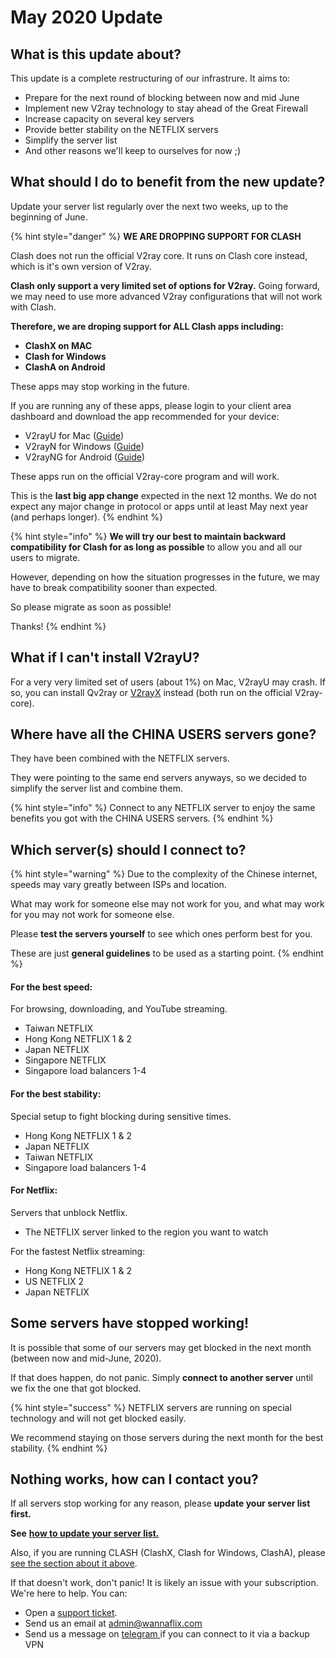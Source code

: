 # May 2020 Update

## What is this update about?

This update is a complete restructuring of our infrastrure. It aims to:

* Prepare for the next round of blocking between now and mid June
* Implement new V2ray technology to stay ahead of the Great Firewall
* Increase capacity on several key servers
* Provide better stability on the NETFLIX servers
* Simplify the server list
* And other reasons we'll keep to ourselves for now ;)

## What should I do to benefit from the new update?

Update your server list regularly over the next two weeks, up to the beginning of June.

{% hint style="danger" %}
**WE ARE DROPPING SUPPORT FOR CLASH**&#x20;

Clash does not run the official V2ray core. It runs on Clash core instead, which is it's own version of V2ray.&#x20;

**Clash only support a very limited set of options for V2ray.** Going forward, we may need to use more advanced V2ray configurations that will not work with Clash.&#x20;

**Therefore, we are droping support for ALL Clash apps including:**

* **ClashX on MAC**
* **Clash for Windows**
* **ClashA on Android**

These apps may stop working in the future.&#x20;

If you are running any of these apps, please login to your client area dashboard and download the app recommended for your device:

* V2rayU for Mac ([Guide](../installation-guides/mac-os/v2rayu.md))
* V2rayN for Windows ([Guide](../windows/v2ray-shadowsocks/v2rayn-recommended.md))
* V2rayNG for Android ([Guide](../android/v2ray-shadowsocks/v2rayng-recommended.md))

These apps run on the official V2ray-core program and will work.

This is the **last big app change** expected in the next 12 months. We do not expect any major change in protocol or apps until at least May next year (and perhaps longer).
{% endhint %}

{% hint style="info" %}
**We will try our best to maintain backward compatibility for Clash for as long as possible** to allow you and all our users to migrate.

However, depending on how the situation progresses in the future, we may have to break compatibility sooner than expected.

So please migrate as soon as possible!

Thanks!
{% endhint %}

## What if I can't install V2rayU?

For a very very limited set of users (about 1%) on Mac, V2rayU may crash. If so, you can install Qv2ray or [V2rayX](https://github.com/Cenmrev/V2RayX) instead (both run on the official V2ray-core).

## Where have all the CHINA USERS servers gone?

They have been combined with the NETFLIX servers.

They were pointing to the same end servers anyways, so we decided to simplify the server list and combine them.

{% hint style="info" %}
Connect to any NETFLIX server to enjoy the same benefits you got with the CHINA USERS servers.
{% endhint %}

## Which server(s) should I connect to?

{% hint style="warning" %}
Due to the complexity of the Chinese internet, speeds may vary greatly between ISPs and location.

What may work for someone else may not work for you, and what may work for you may not work for someone else.&#x20;

Please **test the servers yourself** to see which ones perform best for you.

These are just **general guidelines** to be used as a starting point.
{% endhint %}

#### For the best speed:

For browsing, downloading, and YouTube streaming.

* Taiwan NETFLIX
* Hong Kong NETFLIX 1 & 2
* Japan NETFLIX
* Singapore NETFLIX
* Singapore load balancers 1-4

#### For the best stability:

Special setup to fight blocking during sensitive times.

* Hong Kong NETFLIX 1 & 2
* Japan NETFLIX
* Taiwan NETFLIX
* Singapore load balancers 1-4

#### For Netflix:

Servers that unblock Netflix.

* The NETFLIX server linked to the region you want to watch

For the fastest Netflix streaming:

* Hong Kong NETFLIX 1 & 2
* US NETFLIX 2
* Japan NETFLIX

## Some servers have stopped working!

It is possible that some of our servers may get blocked in the next month (between now and mid-June, 2020).&#x20;

If that does happen, do not panic. Simply **connect to another server** until we fix the one that got blocked.&#x20;

{% hint style="success" %}
NETFLIX servers are running on special technology and will not get blocked easily.&#x20;

We recommend staying on those servers during the next month for the best stability.
{% endhint %}

## Nothing works, how can I contact you?

If all servers stop working for any reason, please **update your server list first.**

**See** [**how to update your server list.**](../faq/updating-the-server-list.md)

Also, if you are running CLASH (ClashX, Clash for Windows, ClashA), please [see the section about it above](may-2020-update.md#what-should-i-do-to-benefit-from-the-new-update).

If that doesn't work, don't panic! It is likely an issue with your subscription. We're here to help. You can:

* Open a [support ticket](https://wannaflix.net/submitticket.php?step=2\&deptid=1).
* Send us an email at admin@wannaflix.com
* Send us a message on [telegram ](https://t.me/wannaflixvpn)if you can connect to it via a backup VPN
